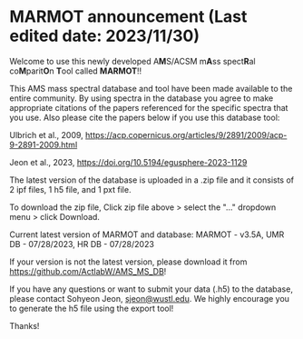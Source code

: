 # MARMOT announcement (Last edited date: 2023/11/30)

Welcome to use this newly developed A**M**S/ACSM m**A**ss spect**R**al co**M**parit**O**n **T**ool called **MARMOT**!!

This AMS mass spectral database and tool have been made available to the entire community. By using spectra in the database you agree to make appropriate citations of the papers referenced for the specific spectra that you use. 
Also please cite the papers below  if you use this database tool: 

Ulbrich et al., 2009, https://acp.copernicus.org/articles/9/2891/2009/acp-9-2891-2009.html

Jeon et al., 2023, https://doi.org/10.5194/egusphere-2023-1129

The latest version of the database is uploaded in a .zip file and it consists of 2 ipf files, 1 h5 file, and 1 pxt file. 

To download the zip file, Click zip file above > select the "…" dropdown menu > click Download.

Current latest version of MARMOT and database: MARMOT - v3.5A, UMR DB - 07/28/2023, HR DB - 07/28/2023

If your version is not the latest version, please download it from https://github.com/ActlabW/AMS_MS_DB!

If you have any questions or want to submit your data (.h5) to the database, please contact Sohyeon Jeon, sjeon@wustl.edu. We highly encourage you to generate the h5 file using the export tool!

Thanks!
